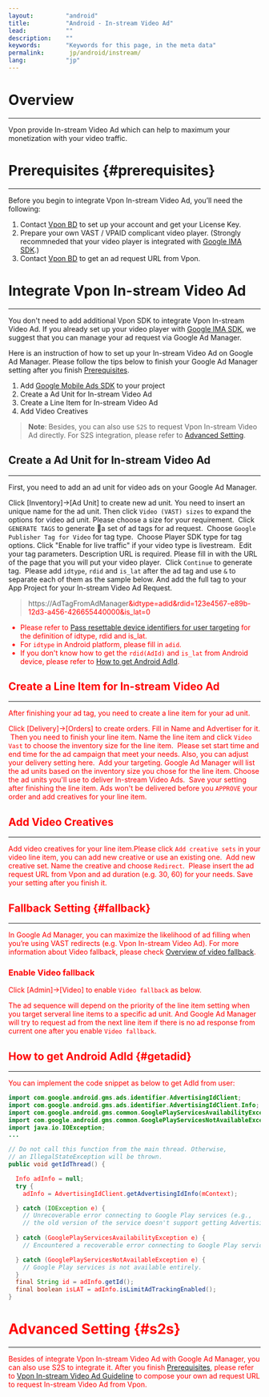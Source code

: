 ```yaml
---
layout:         "android"
title:          "Android - In-stream Video Ad"
lead:           ""
description:    ""
keywords:       "Keywords for this page, in the meta data"
permalink:       jp/android/instream/
lang:           "jp"
---
```

# Overview
---
Vpon provide In-stream Video Ad which can help to maximum your monetization with your video traffic.

# Prerequisites {#prerequisites}
---
Before you begin to integrate Vpon In-stream Video Ad, you’ll need the following:

1. Contact [Vpon BD] to set up your account and get your License Key.
2. Prepare your own VAST / VPAID complicant video player. (Strongly recommneded that your video player is integrated with [Google IMA SDK].)
3. Contact [Vpon BD] to get an ad request URL from Vpon.

# Integrate Vpon In-stream Video Ad
---
You don't need to add additional Vpon SDK to integrate Vpon In-stream Video Ad. If you already set up your video player with [Google IMA SDK], we suggest that you can manage your ad request via Google Ad Manager.

Here is an instruction of how to set up your In-stream Video Ad on Google Ad Manager. Please follow the tips below to finish your Google Ad Manager setting after you finish [Prerequisites].

1. Add [Google Mobile Ads SDK] to your project
2. Create a Ad Unit for In-stream Video Ad
3. Create a Line Item for In-stream Video Ad
4. Add Video Creatives

> **Note**: Besides, you can also use `S2S` to request Vpon In-stream Video Ad directly. For S2S integration, please refer to [Advanced Setting].

## Create a Ad Unit for In-stream Video Ad
---
First, you need to add an ad unit for video ads on your Google Ad Manager.

Click [Inventory]→[Ad Unit] to create new ad unit. You need to insert an unique name for the ad unit. Then click `Video (VAST) sizes` to expand the options for video ad unit. Please choose a size for your requirement.
<img src="{{site.imgurl}}/instream_15.png" alt="" class="width-600"/>
Click `GENERATE TAGS` to generate a set of ad tags for ad request.
<img src="{{site.imgurl}}/instream_16.png" alt="" class="width-600"/>
Choose `Google Publisher Tag for Video` for tag type.
<img src="{{site.imgurl}}/instream_17.png" alt="" class="width-600"/>
Choose Player SDK type for tag options. Click "Enable for live traffic" if your video type is livestream.
<img src="{{site.imgurl}}/instream_18.png" alt="" class="width-600"/>
Edit your tag parameters. Description URL is required. Please fill in with the URL of the page that you will put your video player.
<img src="{{site.imgurl}}/instream_19.png" alt="" class="width-600"/>
Click `Continue` to generate tag.
<img src="{{site.imgurl}}/instream_20.png" alt="" class="width-600"/>
Please add `idtype`, `rdid` and `is_lat` after the ad tag and use `&` to separate each of them as the sample below. And add the full tag to your App Project for your In-stream Video Ad Request.

> https://AdTagFromAdManager<font color="red">&idtype=adid&rdid=123e4567-e89b-12d3-a456-426655440000&is_lat=0

* Please refer to [Pass resettable device identifiers for user targeting] for the definition of idtype, rdid and is_lat.
* For `idtype` in Android platform, please fill in `adid`.
* If you don't know how to get the `rdid(AdId)` and `is_lat` from Android device, please refer to [How to get Android AdId].

## Create a Line Item for In-stream Video Ad
---
After finishing your ad tag, you need to create a line item for your ad unit.

Click [Delivery]→[Orders] to create orders. Fill in Name and Advertiser for it.
<img src="{{site.imgurl}}/instream_21.png" alt="" class="width-600"/>
Then you need to finish your line item. Name the line item and click `Video Vast` to choose the inventory size for the line item.
<img src="{{site.imgurl}}/instream_22.png" alt="" class="width-600"/>
Please set start time and end time for the ad campaign that meet your needs. Also, you can adjust your delivery setting here.
<img src="{{site.imgurl}}/instream_23.png" alt="" class="width-600"/>
Add your targeting. Google Ad Manager will list the ad units based on the inventory size you chose for the line item. Choose the ad units you'll use to deliver In-stream Video Ads.
<img src="{{site.imgurl}}/instream_24.png" alt="" class="width-600"/>
Save your setting after finishing the line item. Ads won't be delivered before you `APPROVE` your order and add creatives for your line item.
<img src="{{site.imgurl}}/instream_25.png" alt="" class="width-600"/>

## Add Video Creatives
---
Add video creatives for your line item.Please click `Add creative sets` in your video line item, you can add new creative or use an existing one.
<img src="{{site.imgurl}}/instream_26.png" alt="" class="width-600"/>
Add new creative set. Name the creative and choose `Redirect`.
<img src="{{site.imgurl}}/instream_27.png" alt="" class="width-600"/>
Please insert the ad request URL from Vpon and ad duration (e.g. 30, 60) for your needs. Save your setting after you finish it.
<img src="{{site.imgurl}}/instream_28.png" alt="" class="width-600"/>

## Fallback Setting {#fallback}
---
In Google Ad Manager, you can maximize the likelihood of ad filling when you’re using VAST redirects (e.g. Vpon In-stream Video Ad). For more information about Video fallback, please check [Overview of video fallback].

### Enable Video fallback
Click [Admin]→[Video] to enable `Video fallback` as below.
<img src="{{site.imgurl}}/instream_fallback_03.png" alt="" class="width-600"/>

The ad sequence will depend on the priority of the line item setting when you target serveral line items to a specific ad unit. And Google Ad Manager will try to request ad from the next line item if there is no ad response from current one after you enable `Video fallback`.

## How to get Android AdId {#getadid}
---
You can implement the code snippet as below to get AdId from user:

```java
import com.google.android.gms.ads.identifier.AdvertisingIdClient;
import com.google.android.gms.ads.identifier.AdvertisingIdClient.Info;
import com.google.android.gms.common.GooglePlayServicesAvailabilityException;
import com.google.android.gms.common.GooglePlayServicesNotAvailableException;
import java.io.IOException;
...

// Do not call this function from the main thread. Otherwise, 
// an IllegalStateException will be thrown.
public void getIdThread() {

  Info adInfo = null;
  try {
    adInfo = AdvertisingIdClient.getAdvertisingIdInfo(mContext);

  } catch (IOException e) {
    // Unrecoverable error connecting to Google Play services (e.g.,
    // the old version of the service doesn't support getting AdvertisingId).
 
  } catch (GooglePlayServicesAvailabilityException e) {
    // Encountered a recoverable error connecting to Google Play services. 

  } catch (GooglePlayServicesNotAvailableException e) {
    // Google Play services is not available entirely.
  }
  final String id = adInfo.getId();
  final boolean isLAT = adInfo.isLimitAdTrackingEnabled();
}

```

# Advanced Setting {#s2s}
---
Besides of integrate Vpon In-stream Video Ad with Google Ad Manager, you can also use S2S to integrate it. After you finish [Prerequisites], please refer to [Vpon In-stream Video Ad Guideline] to compose your own ad request URL to request In-stream Video Ad from Vpon.



[Vpon BD]: mailto:bd@vpon.com
[Google IMA SDK]: https://developers.google.com/interactive-media-ads/docs/sdks/android/
[Google Mobile Ads SDK]: https://developers.google.com/mobile-ads-sdk/docs/dfp/android/download
[Prerequisites]: {{site.baseurl}}/jp/android/instream/#prerequisites
[Advanced Setting]: {{site.baseurl}}/jp/android/instream/#s2s
[Vpon In-stream Video Ad Guideline]: {{site.dnldurl}}/Vpon_In_stream_Video_Ad_Guideline.pdf
[Pass resettable device identifiers for user targeting]: https://support.google.com/admanager/answer/6238701?hl=en
[How to get Android AdId]:{{site.baseurl}}/jp/android/instream/#getadid
[Overview of video fallback]: https://support.google.com/admanager/answer/3007370?hl=en